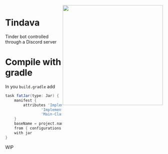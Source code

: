 <img align="right" src="http://i.imgur.com/e2BWJKr.png" height="320" width="320"/>

# Tindava
Tinder bot controlled through a Discord server





# Compile with gradle
In you `build.gradle` add
```gradle
task fatJar(type: Jar) {
    manifest {
        attributes 'Implementation-Title': 'Gradle Jar File Example',
                'Implementation-Version': version,
                'Main-Class': 'Main'
    }
    baseName = project.name + '-all'
    from { configurations.compile.collect { it.isDirectory() ? it : zipTree(it) } }
    with jar
}
```

WIP

